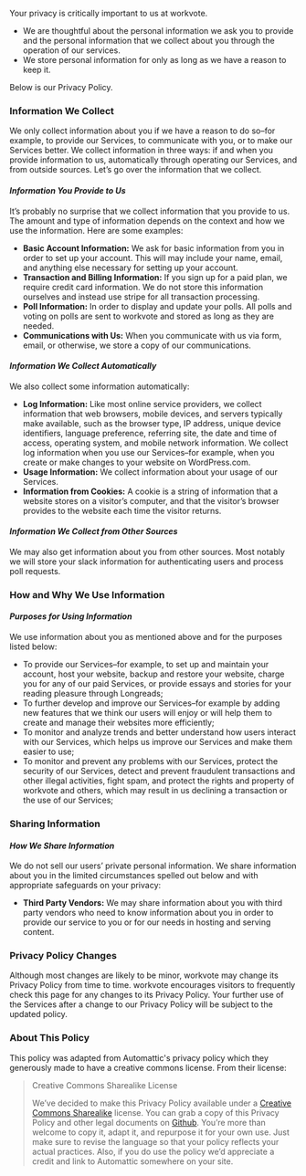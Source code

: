 Your privacy is critically important to us at workvote.

*   We are thoughtful about the personal information we ask you to provide and the personal information that we collect about you through the operation of our services.
*   We store personal information for only as long as we have a reason to keep it.

Below is our Privacy Policy.

### Information We Collect

We only collect information about you if we have a reason to do so–for example, to provide our Services, to communicate with you, or to make our Services better. We collect information in three ways: if and when you provide information to us, automatically through operating our Services, and from outside sources. Let’s go over the information that we collect.

#### _Information You Provide to Us_

It’s probably no surprise that we collect information that you provide to us. The amount and type of information depends on the context and how we use the information. Here are some examples:

*   **Basic Account Information:** We ask for basic information from you in order to set up your account. This will may include your name, email, and anything else necessary for setting up your account.
*   **Transaction and Billing Information:** If you sign up for a paid plan, we require credit card information. We do not store this information ourselves and instead use stripe for all transaction processing.
*   **Poll Information:** In order to display and update your polls. All polls and voting on polls are sent to workvote and stored as long as they are needed. 
*   **Communications with Us:** When you communicate with us via form, email, or otherwise, we store a copy of our communications.

#### _Information We Collect Automatically_

We also collect some information automatically:

*   **Log Information:** Like most online service providers, we collect information that web browsers, mobile devices, and servers typically make available, such as the browser type, IP address, unique device identifiers, language preference, referring site, the date and time of access, operating system, and mobile network information. We collect log information when you use our Services–for example, when you create or make changes to your website on WordPress.com.
*   **Usage Information:** We collect information about your usage of our Services. 
*   **Information from Cookies:** A cookie is a string of information that a website stores on a visitor’s computer, and that the visitor’s browser provides to the website each time the visitor returns.

#### _Information We Collect from Other Sources_

We may also get information about you from other sources. Most notably we will store your slack information for authenticating users and process poll requests.

### How and Why We Use Information

#### _Purposes for Using Information_

We use information about you as mentioned above and for the purposes listed below:

*   To provide our Services–for example, to set up and maintain your account, host your website, backup and restore your website, charge you for any of our paid Services, or provide essays and stories for your reading pleasure through Longreads;
*   To further develop and improve our Services–for example by adding new features that we think our users will enjoy or will help them to create and manage their websites more efficiently;
*   To monitor and analyze trends and better understand how users interact with our Services, which helps us improve our Services and make them easier to use;
*   To monitor and prevent any problems with our Services, protect the security of our Services, detect and prevent fraudulent transactions and other illegal activities, fight spam, and protect the rights and property of workvote and others, which may result in us declining a transaction or the use of our Services;

### Sharing Information

#### _How We Share Information_

We do not sell our users’ private personal information. We share information about you in the limited circumstances spelled out below and with appropriate safeguards on your privacy:

*   **Third Party Vendors:** We may share information about you with third party vendors who need to know information about you in order to provide our service to you or for our needs in hosting and serving content.

### Privacy Policy Changes

Although most changes are likely to be minor, workvote may change its Privacy Policy from time to time. workvote encourages visitors to frequently check this page for any changes to its Privacy Policy. Your further use of the Services after a change to our Privacy Policy will be subject to the updated policy. 

### About This Policy

This policy was adapted from Automattic's privacy policy which they generously made to have a creative commons license. From their license:

> Creative Commons Sharealike License
>
> We’ve decided to make this Privacy Policy available under a [Creative Commons Sharealike](https://creativecommons.org/licenses/by-sa/4.0/) license. You can grab a copy of this Privacy Policy and other legal documents on [Github](https://github.com/Automattic/legalmattic). You’re more than welcome to copy it, adapt it, and repurpose it for your own use. Just make sure to revise the language so that your policy reflects your actual practices. Also, if you do use the policy we’d appreciate a credit and link to Automattic somewhere on your site.
